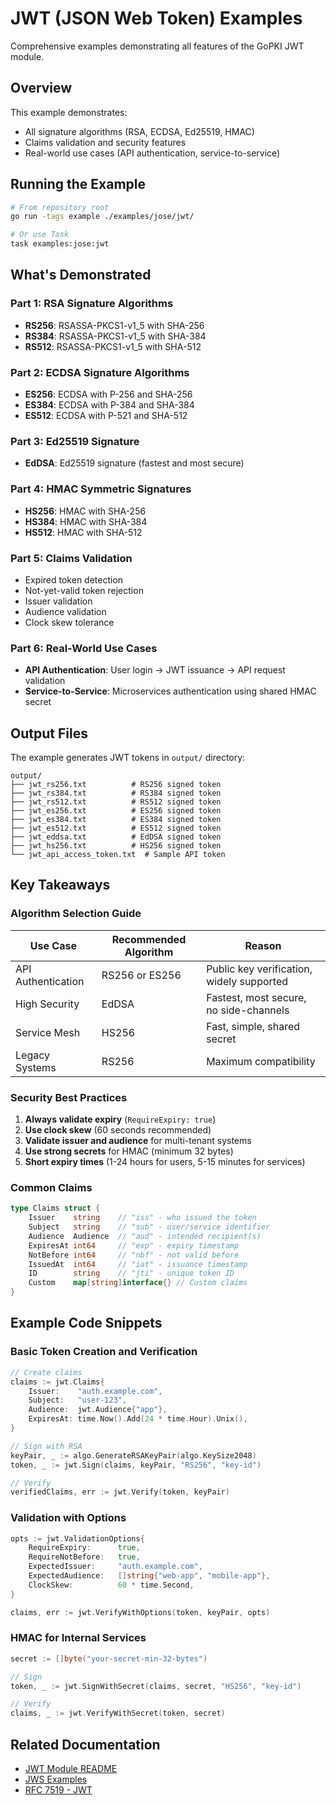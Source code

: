 # JWT (JSON Web Token) Examples

Comprehensive examples demonstrating all features of the GoPKI JWT module.

## Overview

This example demonstrates:
- All signature algorithms (RSA, ECDSA, Ed25519, HMAC)
- Claims validation and security features
- Real-world use cases (API authentication, service-to-service)

## Running the Example

```bash
# From repository root
go run -tags example ./examples/jose/jwt/

# Or use Task
task examples:jose:jwt
```

## What's Demonstrated

### Part 1: RSA Signature Algorithms
- **RS256**: RSASSA-PKCS1-v1_5 with SHA-256
- **RS384**: RSASSA-PKCS1-v1_5 with SHA-384
- **RS512**: RSASSA-PKCS1-v1_5 with SHA-512

### Part 2: ECDSA Signature Algorithms
- **ES256**: ECDSA with P-256 and SHA-256
- **ES384**: ECDSA with P-384 and SHA-384
- **ES512**: ECDSA with P-521 and SHA-512

### Part 3: Ed25519 Signature
- **EdDSA**: Ed25519 signature (fastest and most secure)

### Part 4: HMAC Symmetric Signatures
- **HS256**: HMAC with SHA-256
- **HS384**: HMAC with SHA-384
- **HS512**: HMAC with SHA-512

### Part 5: Claims Validation
- Expired token detection
- Not-yet-valid token rejection
- Issuer validation
- Audience validation
- Clock skew tolerance

### Part 6: Real-World Use Cases
- **API Authentication**: User login → JWT issuance → API request validation
- **Service-to-Service**: Microservices authentication using shared HMAC secret

## Output Files

The example generates JWT tokens in `output/` directory:

```
output/
├── jwt_rs256.txt          # RS256 signed token
├── jwt_rs384.txt          # RS384 signed token
├── jwt_rs512.txt          # RS512 signed token
├── jwt_es256.txt          # ES256 signed token
├── jwt_es384.txt          # ES384 signed token
├── jwt_es512.txt          # ES512 signed token
├── jwt_eddsa.txt          # EdDSA signed token
├── jwt_hs256.txt          # HS256 signed token
└── jwt_api_access_token.txt  # Sample API token
```

## Key Takeaways

### Algorithm Selection Guide

| Use Case | Recommended Algorithm | Reason |
|----------|----------------------|--------|
| API Authentication | RS256 or ES256 | Public key verification, widely supported |
| High Security | EdDSA | Fastest, most secure, no side-channels |
| Service Mesh | HS256 | Fast, simple, shared secret |
| Legacy Systems | RS256 | Maximum compatibility |

### Security Best Practices

1. **Always validate expiry** (`RequireExpiry: true`)
2. **Use clock skew** (60 seconds recommended)
3. **Validate issuer and audience** for multi-tenant systems
4. **Use strong secrets** for HMAC (minimum 32 bytes)
5. **Short expiry times** (1-24 hours for users, 5-15 minutes for services)

### Common Claims

```go
type Claims struct {
    Issuer    string    // "iss" - who issued the token
    Subject   string    // "sub" - user/service identifier
    Audience  Audience  // "aud" - intended recipient(s)
    ExpiresAt int64     // "exp" - expiry timestamp
    NotBefore int64     // "nbf" - not valid before
    IssuedAt  int64     // "iat" - issuance timestamp
    ID        string    // "jti" - unique token ID
    Custom    map[string]interface{} // Custom claims
}
```

## Example Code Snippets

### Basic Token Creation and Verification

```go
// Create claims
claims := jwt.Claims{
    Issuer:    "auth.example.com",
    Subject:   "user-123",
    Audience:  jwt.Audience{"app"},
    ExpiresAt: time.Now().Add(24 * time.Hour).Unix(),
}

// Sign with RSA
keyPair, _ := algo.GenerateRSAKeyPair(algo.KeySize2048)
token, _ := jwt.Sign(claims, keyPair, "RS256", "key-id")

// Verify
verifiedClaims, err := jwt.Verify(token, keyPair)
```

### Validation with Options

```go
opts := jwt.ValidationOptions{
    RequireExpiry:      true,
    RequireNotBefore:   true,
    ExpectedIssuer:     "auth.example.com",
    ExpectedAudience:   []string{"web-app", "mobile-app"},
    ClockSkew:          60 * time.Second,
}

claims, err := jwt.VerifyWithOptions(token, keyPair, opts)
```

### HMAC for Internal Services

```go
secret := []byte("your-secret-min-32-bytes")

// Sign
token, _ := jwt.SignWithSecret(claims, secret, "HS256", "key-id")

// Verify
claims, _ := jwt.VerifyWithSecret(token, secret)
```

## Related Documentation

- [JWT Module README](../../../jose/jwt/README.md)
- [JWS Examples](../jws/doc.md)
- [RFC 7519 - JWT](https://tools.ietf.org/html/rfc7519)
